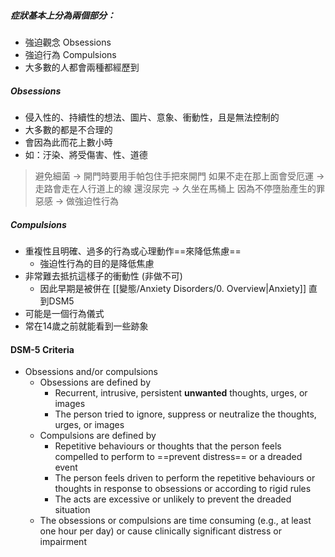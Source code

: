 ##### 症狀基本上分為兩個部分：
- 強迫觀念  Obsessions
- 強迫行為 Compulsions
- 大多數的人都會兩種都經歷到

#####  Obsessions
- 侵入性的、持續性的想法、圖片、意象、衝動性，且是無法控制的
- 大多數的都是不合理的
- 會因為此而花上數小時
- 如：汙染、將受傷害、性、道德

> 避免細菌 -> 開門時要用手帕包住手把來開門 
> 如果不走在那上面會受厄運 -> 走路會走在人行道上的線 
> 還沒尿完 -> 久坐在馬桶上
> 因為不停墮胎產生的罪惡感 -> 做強迫性行為


##### Compulsions
- 重複性且明確、過多的行為或心理動作==來降低焦慮==
	-	強迫性行為的目的是降低焦慮
- 非常難去抵抗這樣子的衝動性 (非做不可)
	- 因此早期是被併在 [[變態/Anxiety Disorders/0. Overview|Anxiety]] 直到DSM5
- 可能是一個行為儀式
- 常在14歲之前就能看到一些跡象


#### DSM-5 Criteria
- Obsessions and/or compulsions
	- Obsessions are defined by
		- Recurrent, intrusive, persistent __unwanted__ thoughts, urges, or images
		- The person tried to ignore, suppress or neutralize the thoughts, urges, or images
	- Compulsions are defined by
		- Repetitive behaviours or thoughts that the person feels compelled to perform to ==prevent distress== or a dreaded event
		- The person feels driven to perform the repetitive behaviours or thoughts in response to obsessions or according to rigid rules
		- The acts are excessive or unlikely to prevent the dreaded situation
	- The obsessions or compulsions are time consuming (e.g., at least one hour per day) or cause clinically significant distress or impairment